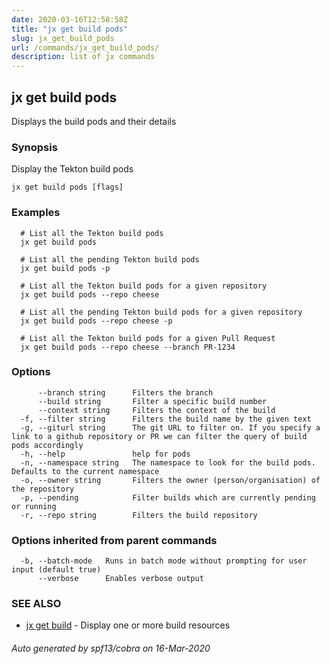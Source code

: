 ```yaml
---
date: 2020-03-16T12:58:58Z
title: "jx get build pods"
slug: jx_get_build_pods
url: /commands/jx_get_build_pods/
description: list of jx commands
---
```

## jx get build pods

Displays the build pods and their details

### Synopsis

Display the Tekton build pods

```
jx get build pods [flags]
```

### Examples

```
  # List all the Tekton build pods
  jx get build pods
  
  # List all the pending Tekton build pods
  jx get build pods -p
  
  # List all the Tekton build pods for a given repository
  jx get build pods --repo cheese
  
  # List all the pending Tekton build pods for a given repository
  jx get build pods --repo cheese -p
  
  # List all the Tekton build pods for a given Pull Request
  jx get build pods --repo cheese --branch PR-1234
```

### Options

```
      --branch string      Filters the branch
      --build string       Filter a specific build number
      --context string     Filters the context of the build
  -f, --filter string      Filters the build name by the given text
  -g, --giturl string      The git URL to filter on. If you specify a link to a github repository or PR we can filter the query of build pods accordingly
  -h, --help               help for pods
  -n, --namespace string   The namespace to look for the build pods. Defaults to the current namespace
  -o, --owner string       Filters the owner (person/organisation) of the repository
  -p, --pending            Filter builds which are currently pending or running
  -r, --repo string        Filters the build repository
```

### Options inherited from parent commands

```
  -b, --batch-mode   Runs in batch mode without prompting for user input (default true)
      --verbose      Enables verbose output
```

### SEE ALSO

* [jx get build](/commands/jx_get_build/)	 - Display one or more build resources

###### Auto generated by spf13/cobra on 16-Mar-2020
